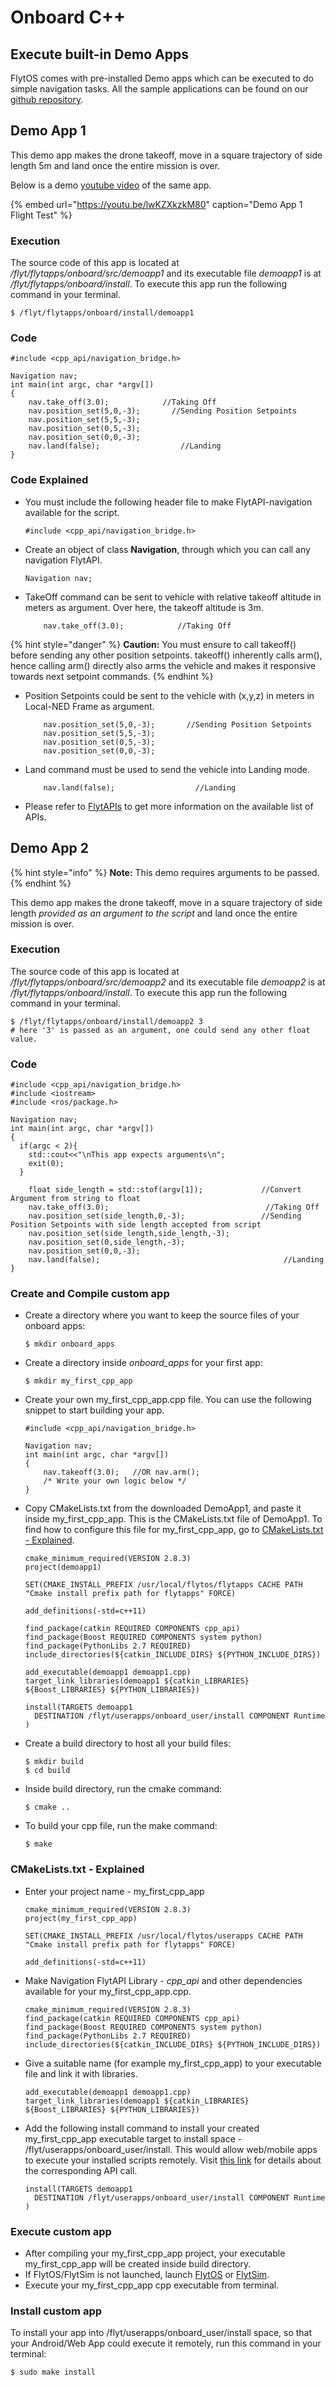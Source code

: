 # Onboard C++

## Execute built-in Demo Apps

FlytOS comes with pre-installed Demo apps which can be executed to do simple navigation tasks. All the sample applications can be found on our [github repository](https://github.com/flytbase/flytsamples).

## Demo App 1

This demo app makes the drone takeoff, move in a square trajectory of side length 5m and land once the entire mission is over.

Below is a demo [youtube video](https://www.youtube.com/watch?v=lwKZXkzkM80) of the same app.

{% embed url="https://youtu.be/lwKZXkzkM80" caption="Demo App 1 Flight Test" %}

### **Execution**

The source code of this app is located at _/flyt/flytapps/onboard/src/demoapp1_ and its executable file _demoapp1_ is at _/flyt/flytapps/onboard/install_. To execute this app run the following command in your terminal.

```text
$ /flyt/flytapps/onboard/install/demoapp1
```

### **Code**

```text
#include <cpp_api/navigation_bridge.h>

Navigation nav;
int main(int argc, char *argv[])
{
    nav.take_off(3.0);            //Taking Off
    nav.position_set(5,0,-3);       //Sending Position Setpoints
    nav.position_set(5,5,-3);
    nav.position_set(0,5,-3);
    nav.position_set(0,0,-3);
    nav.land(false);                  //Landing
}
```

### **Code Explained**

* You must include the following header file to make FlytAPI-navigation available for the script.

  ```text
  #include <cpp_api/navigation_bridge.h>
  ```

* Create an object of class **Navigation**, through which you can call any navigation FlytAPI.

  ```text
  Navigation nav;
  ```

* TakeOff command can be sent to vehicle with relative takeoff altitude in meters as argument. Over here, the takeoff altitude is 3m.

  ```text
      nav.take_off(3.0);            //Taking Off
  ```

{% hint style="danger" %}
**Caution:** You must ensure to call takeoff\(\) before sending any other position setpoints. takeoff\(\) inherently calls arm\(\), hence calling arm\(\) directly also arms the vehicle and makes it responsive towards next setpoint commands.
{% endhint %}

* Position Setpoints could be sent to the vehicle with \(x,y,z\) in meters in Local-NED Frame as argument.

  ```text
      nav.position_set(5,0,-3);       //Sending Position Setpoints
      nav.position_set(5,5,-3);
      nav.position_set(0,5,-3);
      nav.position_set(0,0,-3);
  ```

* Land command must be used to send the vehicle into Landing mode.

  ```text
      nav.land(false);                  //Landing
  ```

* Please refer to [FlytAPIs](http://api.flytbase.com/) to get more information on the available list of APIs.

## Demo App 2

{% hint style="info" %}
**Note:** This demo requires arguments to be passed.
{% endhint %}

This demo app makes the drone takeoff, move in a square trajectory of side length _provided as an argument to the script_ and land once the entire mission is over.

### **Execution**

The source code of this app is located at _/flyt/flytapps/onboard/src/demoapp2_ and its executable file _demoapp2_ is at _/flyt/flytapps/onboard/install_. To execute this app run the following command in your terminal.

```text
$ /flyt/flytapps/onboard/install/demoapp2 3
# here '3' is passed as an argument, one could send any other float value.
```

### **Code**

```text
#include <cpp_api/navigation_bridge.h>
#include <iostream>
#include <ros/package.h>

Navigation nav;
int main(int argc, char *argv[])
{
  if(argc < 2){
    std::cout<<"\nThis app expects arguments\n";
    exit(0);
  }
  
    float side_length = std::stof(argv[1]);             //Convert Argument from string to float
    nav.take_off(3.0);                                   //Taking Off
    nav.position_set(side_length,0,-3);                 //Sending Position Setpoints with side length accepted from script
    nav.position_set(side_length,side_length,-3);
    nav.position_set(0,side_length,-3);
    nav.position_set(0,0,-3);
    nav.land(false);                                         //Landing
}

```

### Create and Compile custom app

* Create a directory where you want to keep the source files of your onboard apps:

  ```text
  $ mkdir onboard_apps
  ```

* Create a directory inside _onboard\_apps_ for your first app:

  ```text
  $ mkdir my_first_cpp_app
  ```

* Create your own my\_first\_cpp\_app.cpp file. You can use the following snippet to start building your app.

  ```text
  #include <cpp_api/navigation_bridge.h>

  Navigation nav;
  int main(int argc, char *argv[])
  {
      nav.takeoff(3.0);   //OR nav.arm();
      /* Write your own logic below */
  }
  ```

* Copy CMakeLists.txt from the downloaded DemoApp1, and paste it inside my\_first\_cpp\_app. This is the CMakeLists.txt file of DemoApp1. To find how to configure this file for my\_first\_cpp\_app, go to [CMakeLists.txt - Explained](onboard-c++.md#cmakelists-txt-explained).

  ```text
  cmake_minimum_required(VERSION 2.8.3)
  project(demoapp1)

  SET(CMAKE_INSTALL_PREFIX /usr/local/flytos/flytapps CACHE PATH "Cmake install prefix path for flytapps" FORCE)

  add_definitions(-std=c++11)

  find_package(catkin REQUIRED COMPONENTS cpp_api)
  find_package(Boost REQUIRED COMPONENTS system python)
  find_package(PythonLibs 2.7 REQUIRED)
  include_directories(${catkin_INCLUDE_DIRS} ${PYTHON_INCLUDE_DIRS})

  add_executable(demoapp1 demoapp1.cpp)
  target_link_libraries(demoapp1 ${catkin_LIBRARIES} ${Boost_LIBRARIES} ${PYTHON_LIBRARIES}) 

  install(TARGETS demoapp1
    DESTINATION /flyt/userapps/onboard_user/install COMPONENT Runtime
  )
  ```

* Create a build directory to host all your build files:

  ```text
  $ mkdir build
  $ cd build
  ```

* Inside build directory, run the cmake command:

  ```text
  $ cmake ..
  ```

* To build your cpp file, run the make command:

  ```text
  $ make
  ```

### CMakeLists.txt - Explained

* Enter your project name - my\_first\_cpp\_app

  ```text
  cmake_minimum_required(VERSION 2.8.3)
  project(my_first_cpp_app)

  SET(CMAKE_INSTALL_PREFIX /usr/local/flytos/userapps CACHE PATH "Cmake install prefix path for flytapps" FORCE)

  add_definitions(-std=c++11)
  ```

* Make Navigation FlytAPI Library - _cpp\_api_ and other dependencies available for your my\_first\_cpp\_app.cpp.

  ```text
  cmake_minimum_required(VERSION 2.8.3)
  find_package(catkin REQUIRED COMPONENTS cpp_api)
  find_package(Boost REQUIRED COMPONENTS system python)
  find_package(PythonLibs 2.7 REQUIRED)
  include_directories(${catkin_INCLUDE_DIRS} ${PYTHON_INCLUDE_DIRS})
  ```

* Give a suitable name \(for example my\_first\_cpp\_app\) to your executable file and link it with libraries.

  ```text
  add_executable(demoapp1 demoapp1.cpp)
  target_link_libraries(demoapp1 ${catkin_LIBRARIES} ${Boost_LIBRARIES} ${PYTHON_LIBRARIES}) 
  ```

* Add the following install command to install your created my\_first\_cpp\_app executable target to install space - /flyt/userapps/onboard\_user/install. This would allow web/mobile apps to execute your installed scripts remotely. Visit [this link](http://api.flytbase.com/?shell#execute-script) for details about the corresponding API call.

  ```text
  install(TARGETS demoapp1
    DESTINATION /flyt/userapps/onboard_user/install COMPONENT Runtime
  )
  ```

### Execute custom app

* After compiling your my\_first\_cpp\_app project, your executable my\_first\_cpp\_app will be created inside build directory.
* If FlytOS/FlytSim is not launched, launch [FlytOS](../../introduction.md#start-stop-flytos) or [FlytSim](../../../../flytsim/flytsim-native-deprecated/how-to-launch.md#launch-flytsim).
* Execute your my\_first\_cpp\_app cpp executable from terminal.

### Install custom app

To install your app into /flyt/userapps/onboard\_user/install space, so that your Android/Web App could execute it remotely, run this command in your terminal:

```text
$ sudo make install
```

